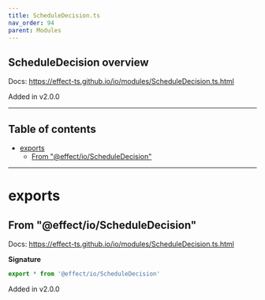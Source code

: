 ```yaml
---
title: ScheduleDecision.ts
nav_order: 94
parent: Modules
---
```


## ScheduleDecision overview

Docs: https://effect-ts.github.io/io/modules/ScheduleDecision.ts.html

Added in v2.0.0

---

<h2 class="text-delta">Table of contents</h2>

- [exports](#exports)
  - [From "@effect/io/ScheduleDecision"](#from-effectioscheduledecision)

---

# exports

## From "@effect/io/ScheduleDecision"

Docs: https://effect-ts.github.io/io/modules/ScheduleDecision.ts.html

**Signature**

```ts
export * from '@effect/io/ScheduleDecision'
```

Added in v2.0.0
